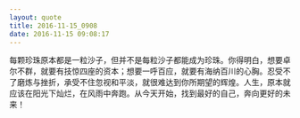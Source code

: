 ```yaml
---
layout: quote
title: 2016-11-15_0908
date: 2016-11-15 09:08:17
---
```


每颗珍珠原本都是一粒沙子，但并不是每粒沙子都能成为珍珠。你得明白，想要卓尔不群，就要有技惊四座的资本；想要一呼百应，就要有海纳百川的心胸。忍受不了磨炼与挫折，承受不住忽视和平淡，就很难达到你所期望的辉煌。人生，原本就应该在阳光下灿烂，在风雨中奔跑。从今天开始，找到最好的自己，奔向更好的未来！